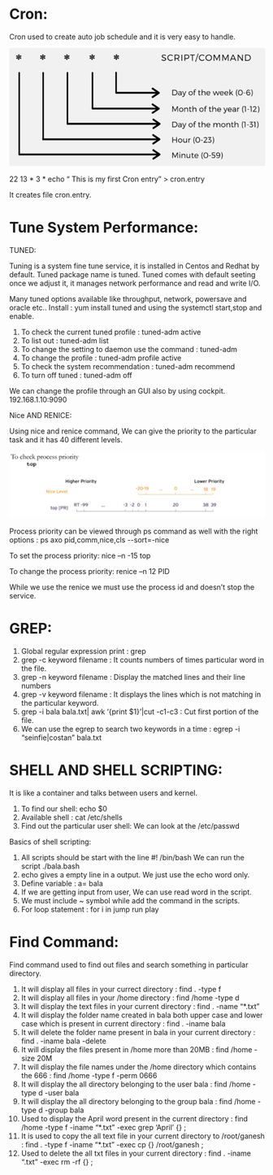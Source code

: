 # Cron:

Cron used to create auto job schedule and it is very easy to handle.

![images/cron.PNG](images/cron.PNG)

22 13 * 3 * echo “ This is my first Cron entry” > cron.entry

It creates file cron.entry.

# Tune System Performance:

TUNED:

Tuning is a system fine tune service, it is installed in Centos and Redhat by default. Tuned package name is tuned. Tuned comes with default seeting once we adjust it, it manages network performance and read and write I/O.

Many tuned options available like throughput, network, powersave and oracle etc.. Install : yum install tuned and using the systemctl start,stop and enable.

1. To check the current tuned profile : tuned-adm active
2. To list out : tuned-adm list
3. To change the setting to daemon use the command : tuned-adm
4. To change the profile : tuned-adm profile active
5. To check the system recommendation : tuned-adm recommend
6. To turn off tuned : tuned-adm off

We can change the profile through an GUI also by using cockpit. 192.168.1.10:9090

Nice AND RENICE:

Using nice and renice command, We can give the priority to the particular task and it has 40 different levels.

![images/nice.PNG](images/nice.PNG)

Process priority can be viewed through ps command as well with the right options : ps axo pid,comm,nice,cls --sort=-nice

To set the process priority:  nice –n -15 top

To change the process priority: renice –n 12 PID

While we use the renice we must use  the process id and doesn’t stop the service.


# GREP:

1. Global regular expression print : grep
2. grep -c keyword filename : It counts numbers of times particular word in the file.
3. grep -n keyword filename : Display the matched lines and their line numbers
4. grep -v keyword filename :  It displays the lines which is not matching in the particular keyword.
5. grep -i bala bala.txt| awk ‘{print $1}’|cut -c1-c3 : Cut first portion of the file.
6. We can use the egrep to search two keywords in a time : egrep -i “seinfie|costan” bala.txt

# SHELL AND SHELL SCRIPTING:

It is like a container and talks between users and kernel. 

1. To find our shell: echo $0 
2. Available shell : cat /etc/shells
3. Find out the particular user shell: We can look at the /etc/passwd

Basics of shell scripting: 

1. All scripts should be start with the line #! /bin/bash  We can run the script ./bala.bash
2. echo gives a empty line in a output. We just use the echo word only.
3. Define variable : a= bala
4. If we are getting input from user, We can use read word in the script.
5. We must include ~ symbol while add the command in the scripts.
6. For loop statement : for i in jump run play

# Find Command:

Find command used to find out files and search something in particular directory.

1. It will display all files in your currect directory : find . -type f
2. It will display all files in your /home directory : find /home -type d
3. It will display the text files in your current directory : find . -name “*.txt” 
4. It will display the folder name created in bala both upper case and lower case which is present in current directory : find . -iname bala
5. It will delete the folder name present in bala in your current directory : find . -iname bala -delete 
6. It will display the files present in /home more than 20MB :	find /home -size 20M 
7. It will display the file names under the /home directory which contains the 666 : find /home -type f -perm 0666
8. It will display the all directory belonging to the user bala : find /home -type d -user bala 
9. It will display the all directory belonging to the group bala : find /home -type d -group bala 
10. Used to display the April word present in the current directory :  find /home -type f -iname “*.txt” -exec grep ‘April’ {} \;
11. It is used to copy the all text file in your current directory to /root/ganesh : find . -type f -iname “*.txt” -exec cp {} /root/ganesh \;
12.	Used to delete the all txt files in your current directory : find . -iname “.txt” -exec rm -rf {} \;
